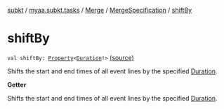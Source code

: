 [subkt](../../../index.md) / [myaa.subkt.tasks](../../index.md) / [Merge](../index.md) / [MergeSpecification](index.md) / [shiftBy](./shift-by.md)

# shiftBy

`val shiftBy: `[`Property`](https://docs.gradle.org/current/javadoc/org/gradle/api/provider/Property.html)`<`[`Duration`](https://docs.oracle.com/javase/9/docs/api/java/time/Duration.html)`!>` [(source)](https://github.com/Myaamori/SubKt/blob/master/src/main/kotlin/myaa/subkt/tasks/asstasks.kt#L96)

Shifts the start and end times of all event lines by the specified [Duration](https://docs.oracle.com/javase/9/docs/api/java/time/Duration.html).

**Getter**

Shifts the start and end times of all event lines by the specified [Duration](https://docs.oracle.com/javase/9/docs/api/java/time/Duration.html).

